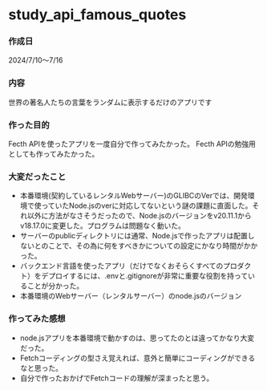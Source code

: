 # study_api_famous_quotes

### 作成日
2024/7/10～7/16
### 内容
世界の著名人たちの言葉をランダムに表示するだけのアプリです
### 作った目的
Fecth APIを使ったアプリを一度自分で作ってみたかった。
Fecth APIの勉強用としても作ってみたかった。
### 大変だったこと
- 本番環境(契約しているレンタルWebサーバー)のGLIBCのVerでは、開発環境で使っていたNode.jsのverに対応してないという謎の課題に直面した。それ以外に方法がなさそうだったので、Node.jsのバージョンをv20.11.1からv18.17.0に変更した。プログラムは問題なく動いた。
- サーバーのpublicディレクトリには通常、Node.jsで作ったアプリは配置しないとのことで、その為に何をすべきかについての設定にかなり時間がかかった。
- バックエンド言語を使ったアプリ（だけでなくおそらくすべてのプロダクト）をデプロイするには、.envと.gitignoreが非常に重要な役割を持っていることが分かった。
- 本番環境のWebサーバー（レンタルサーバー）のnode.jsのバージョン
### 作ってみた感想
- node.jsアプリを本番環境で動かすのは、思ってたのとは違ってかなり大変だった。
- Fetchコーディングの型さえ覚えれば、意外と簡単にコーディングができるなと思った。
- 自分で作ったおかげでFetchコードの理解が深まったと思う。

